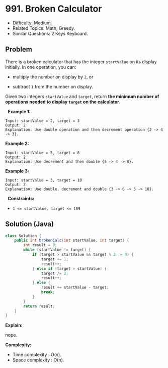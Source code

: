 # 991. Broken Calculator

- Difficulty: Medium.
- Related Topics: Math, Greedy.
- Similar Questions: 2 Keys Keyboard.

## Problem

There is a broken calculator that has the integer ```startValue``` on its display initially. In one operation, you can:


	
- multiply the number on display by ```2```, or
	
- subtract ```1``` from the number on display.


Given two integers ```startValue``` and ```target```, return **the minimum number of operations needed to display **```target```** on the calculator**.

 
**Example 1:**

```
Input: startValue = 2, target = 3
Output: 2
Explanation: Use double operation and then decrement operation {2 -> 4 -> 3}.
```

**Example 2:**

```
Input: startValue = 5, target = 8
Output: 2
Explanation: Use decrement and then double {5 -> 4 -> 8}.
```

**Example 3:**

```
Input: startValue = 3, target = 10
Output: 3
Explanation: Use double, decrement and double {3 -> 6 -> 5 -> 10}.
```

 
**Constraints:**


	
- ```1 <= startValue, target <= 109```



## Solution (Java)

```java
class Solution {
    public int brokenCalc(int startValue, int target) {
        int result = 0;
        while (startValue != target) {
            if (target > startValue && target % 2 != 0) {
                target += 1;
                result++;
            } else if (target > startValue) {
                target /= 2;
                result++;
            } else {
                result += startValue - target;
                break;
            }
        }
        return result;
    }
}
```

**Explain:**

nope.

**Complexity:**

* Time complexity : O(n).
* Space complexity : O(n).
